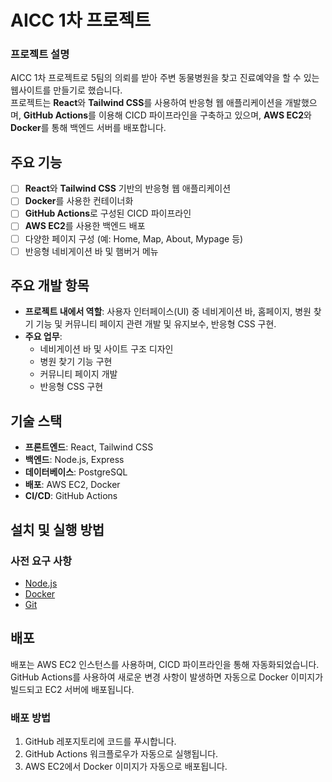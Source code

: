 
# AICC 1차 프로젝트

### 프로젝트 설명
AICC 1차 프로젝트로 5팀의 의뢰를 받아 주변 동물병원을 찾고 진료예약을 할 수 있는 웹사이트를 만들기로 했습니다.  
프로젝트는 **React**와 **Tailwind CSS**를 사용하여 반응형 웹 애플리케이션을 개발했으며, **GitHub Actions**를 이용해 CICD 파이프라인을 구축하고 있으며, **AWS EC2**와 **Docker**를 통해 백엔드 서버를 배포합니다.

## 주요 기능

- [ ] **React**와 **Tailwind CSS** 기반의 반응형 웹 애플리케이션
- [ ] **Docker**를 사용한 컨테이너화
- [ ] **GitHub Actions**로 구성된 CICD 파이프라인
- [ ] **AWS EC2**를 사용한 백엔드 배포
- [ ] 다양한 페이지 구성 (예: Home, Map, About, Mypage 등)
- [ ] 반응형 네비게이션 바 및 햄버거 메뉴

## 주요 개발 항목

- **프로젝트 내에서 역할**: 사용자 인터페이스(UI) 중 네비게이션 바, 홈페이지, 병원 찾기 기능 및 커뮤니티 페이지 관련 개발 및 유지보수, 반응형 CSS 구현.
- **주요 업무**:
  - 네비게이션 바 및 사이트 구조 디자인
  - 병원 찾기 기능 구현
  - 커뮤니티 페이지 개발
  - 반응형 CSS 구현

## 기술 스택

- **프론트엔드**: React, Tailwind CSS
- **백엔드**: Node.js, Express
- **데이터베이스**: PostgreSQL
- **배포**: AWS EC2, Docker
- **CI/CD**: GitHub Actions

## 설치 및 실행 방법

### 사전 요구 사항

- [Node.js](https://nodejs.org/) 
- [Docker](https://www.docker.com/) 
- [Git](https://git-scm.com/) 

## 배포

배포는 AWS EC2 인스턴스를 사용하며, CICD 파이프라인을 통해 자동화되었습니다. GitHub Actions를 사용하여 새로운 변경 사항이 발생하면 자동으로 Docker 이미지가 빌드되고 EC2 서버에 배포됩니다.

### 배포 방법

1. GitHub 레포지토리에 코드를 푸시합니다.
2. GitHub Actions 워크플로우가 자동으로 실행됩니다.
3. AWS EC2에서 Docker 이미지가 자동으로 배포됩니다.
